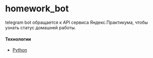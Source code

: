 # homework_bot
telegram bot обращается к API сервиса Яндекс.Практикума, чтобы узнать статус домашней работы.

#### Технологии
  
* [Python](https://www.python.org)
